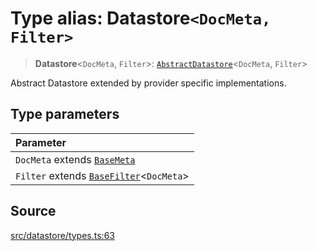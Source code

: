 # Type alias: Datastore`<DocMeta, Filter>`

> **Datastore**\<`DocMeta`, `Filter`\>: [`AbstractDatastore`](../../../classes/AbstractDatastore.md)\<`DocMeta`, `Filter`\>

Abstract Datastore extended by provider specific implementations.

## Type parameters

| Parameter |
| :------ |
| `DocMeta` extends [`BaseMeta`](BaseMeta.md) |
| `Filter` extends [`BaseFilter`](BaseFilter.md)\<`DocMeta`\> |

## Source

[src/datastore/types.ts:63](https://github.com/dexaai/llm-tools/blob/5a38bb8/src/datastore/types.ts#L63)
